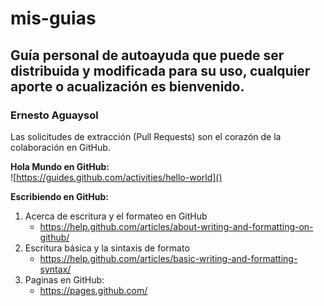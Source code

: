 # mis-guias
## Guía personal de autoayuda que puede ser distribuida y modificada para su uso, cualquier aporte o acualización es bienvenido.

### Ernesto Aguaysol

Las solicitudes de extracción (Pull Requests) son el corazón de la colaboración en GitHub.

**Hola Mundo en GitHub:**   
![https://guides.github.com/activities/hello-world]()

**Escribiendo en GitHub:**

1. Acerca de escritura y el formateo en GitHub 
    * https://help.github.com/articles/about-writing-and-formatting-on-github/
2. Escritura básica y la sintaxis de formato 
    * https://help.github.com/articles/basic-writing-and-formatting-syntax/
3. Paginas en GitHub:
    * https://pages.github.com/
